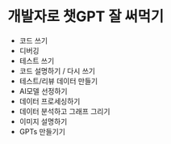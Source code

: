 # 개발자로 챗GPT 잘 써먹기
- 코드 쓰기
- 디버깅
- 테스트 쓰기
- 코드 설명하기 / 다시 쓰기
- 테스트/리뷰 데이터 만들기
- AI모델 선정하기
- 데이터 프로세싱하기
- 데이터 분석하고 그래프 그리기
- 이미지 설명하기
- GPTs 만들기기